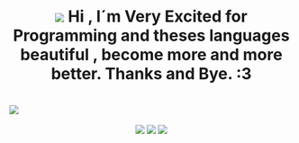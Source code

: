 <h1 align="center"> <img src="https://img.icons8.com/nolan/45/programming.png"/> Hi , I´m Very Excited for Programming and theses languages beautiful , become more and more better. Thanks and Bye. :3 </h1>

<h1 align="left" > <img src="https://github-readme-stats.vercel.app/api?username=alexandrebrito21&theme=tokyonight&show_icons=true"/> </h1>

<p align="center">
<img src="https://img.shields.io/badge/HTML5-E34F26?style=for-the-badge&logo=html5&logoColor=white"/>  
<img src="https://img.shields.io/badge/CSS3-1572B6?style=for-the-badge&logo=css3&logoColor=white"/>
<img src="https://img.shields.io/badge/JavaScript-323330?style=for-the-badge&logo=javascript&logoColor=F7DF1E"/>
</p>
